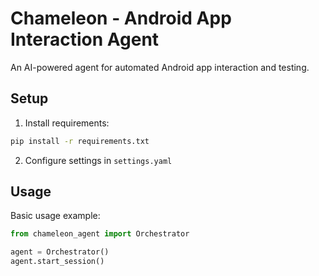 # Chameleon - Android App Interaction Agent

An AI-powered agent for automated Android app interaction and testing.

## Setup

1. Install requirements:
```bash
pip install -r requirements.txt
```

2. Configure settings in `settings.yaml`

## Usage

Basic usage example:
```python
from chameleon_agent import Orchestrator

agent = Orchestrator()
agent.start_session()
```
